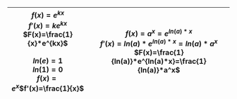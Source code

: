 
| $f(x)=e^{kx}$<br>$f'(x)=ke ^{kx}$<br>$F(x)=\frac{1}{x}*e^{kx}$  <br><br>$ln(e)=1$ <br>$ln(1)=0$<br>$f(x)=e^x$$f'(x)=\frac{1}{x}$ | $f(x)=a^x=e^{ln(a)*x}$     <br>$f'(x)=ln(a)*e^{ln(a)*x}=ln(a)*a^x$ <br>$F(x)=\frac{1}{ln(a)}*e^{ln(a)*x}=\frac{1}{ln(a)}*a^x$<br> |
| ---- | ---- |

